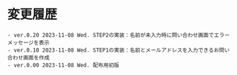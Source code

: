 # 変更履歴

	- ver.0.20 2023-11-08 Wed. STEP2の実装：名前が未入力時に問い合わせ画面でエラーメッセージを表示
	- ver.0.10 2023-11-08 Wed. STEP1の実装：名前とメールアドレスを入力できるお問い合わせ画面を作成
	- ver.0.00 2023-11-08 Wed. 配布用初版